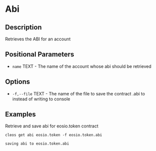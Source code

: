 # Abi
## Description

Retrieves the ABI for an account

## Positional Parameters

* `name` TEXT - The name of the account whose abi should be retrieved

## Options

* `-f,--file` TEXT - The name of the file to save the contract .abi to instead of writing to console

## Examples

Retrieve and save abi for eosio.token contract

```
cleos get abi eosio.token -f eosio.token.abi
```

```
saving abi to eosio.token.abi
```